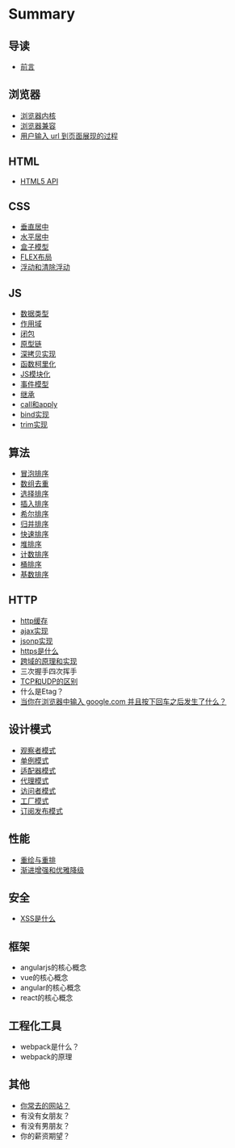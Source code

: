 # Summary

## 导读

* [前言](README.md)

## 浏览器
* [浏览器内核](liu-lan-qi/liu-lan-qi-nei-he.md)
* [浏览器兼容](liu-lan-qi/liu-lan-qi-jian-rong.md)
* [用户输入 url 到页面展现的过程](liu-lan-qi/yong-hu-shu-ru-url-dao-ye-mian-zhan-xian-de-guo-cheng.md)

## HTML

* [HTML5 API](html/html5-api.md)

## CSS

* [垂直居中](css/chui-zhi-ju-zhong.md)
* [水平居中](css/shui-ping-ju-zhong.md)
* [盒子模型](css/he-zi-mo-xing.md)
* [FLEX布局](css/flex-bu-ju.md)
* [浮动和清除浮动](css/fu-dong-he-qing-chu-fu-dong.md)

## JS

* [数据类型](js/shu-ju-lei-xing.md)
* [作用域](js/zuo-yong-yu.md)
* [闭包](js/bi-bao.md)
* [原型链](js/yuan-xing-lian.md)
* [深拷贝实现](js/shen-kao-bei-shi-xian.md)
* [函数柯里化](js/han-shu-ke-li-hua.md)
* [JS模块化](js/js-mo-kuai-hua.md)
* [事件模型](js/shi-jian-mo-xing.md)
* [继承](js/ji-cheng.md)
* [call和apply](js/call-and-apply.md)
* [bind实现](js/bind-shi-xian.md)
* [trim实现](js/trim-shi-xian.md)

## 算法

* [冒泡排序](suan-fa/mao-pao-pai-xu.md)
* [数组去重](suan-fa/shu-zu-qu-zhong.md)
* [选择排序](suan-fa/xuan-ze-pai-xu.md)
* [插入排序](suan-fa/cha-ru-pai-xu.md)
* [希尔排序](suan-fa/xi-er-pai-xu.md)
* [归并排序](suan-fa/gui-bing-pai-xu.md)
* [快速排序](suan-fa/kuai-su-pai-xu.md)
* [堆排序](suan-fa/dui-pai-xu.md)
* [计数排序](suan-fa/ji-shu-pai-xu.md)
* [桶排序](suan-fa/tong-pai-xu.md)
* [基数排序](suan-fa/ji-shu-pai-xu.md)

## HTTP

* [http缓存](http/http-huan-cun.md)
* [ajax实现](http/ajax-shi-xian.md)
* [jsonp实现](http/jsonp-shi-xian.md)
* [https是什么](http/htts-shi-shen-me.md)
* [跨域的原理和实现](http/kua-yu-de-yuan-li-he-shi-xian.md)
* 三次握手四次挥手
* [TCP和UDP的区别](http/tcp-he-udp-de-qu-bie.md)
* 什么是Etag？
* [当你在浏览器中输入 google.com 并且按下回车之后发生了什么？](http/liu-lan-qi-di-zhi-hui-che.md)

## 设计模式

* [观察者模式](she-ji-mo-shi/guan-cha-zhe-mo-shi.md)
* [单例模式](she-ji-mo-shi/dan-li-mo-shi.md)
* [适配器模式](she-ji-mo-shi/shi-pei-qi-mo-shi.md)
* [代理模式](she-ji-mo-shi/dai-li-mo-shi.md)
* [访问者模式](she-ji-mo-shi/fang-wen-zhe-mo-shi.md)
* [工厂模式](she-ji-mo-shi/gong-chang-mo-shi.md)
* [订阅发布模式](she-ji-mo-shi/ding-yue-fa-bu-mo-shi.md)

## 性能

* [重绘与重排](xing-neng/zhong-hui-yu-zhong-pai.md)
* [渐进增强和优雅降级](xing-neng/jian-jin-zeng-qiang-he-you-ya-jiang-ji.md)

## 安全

* [XSS是什么](an-quan/xss-shi-shen-me.md)

## 框架

* angularjs的核心概念
* vue的核心概念
* angular的核心概念
* react的核心概念

## 工程化工具

* webpack是什么？
* webpack的原理

## 其他

* [你常去的网站？](other/ni-chang-qu-de-wang-zhan.md)
* 有没有女朋友？
* 有没有男朋友？
* 你的薪资期望？


